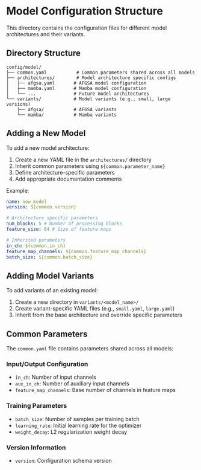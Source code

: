 # Model Configuration Structure

This directory contains the configuration files for different model architectures and their variants.

## Directory Structure

```
config/model/
├── common.yaml           # Common parameters shared across all models
├── architectures/        # Model architecture specific configs
│   ├── afgsa.yaml       # AFGSA model configuration
│   ├── mamba.yaml       # Mamba model configuration
│   └── ...              # Future model architectures
└── variants/            # Model variants (e.g., small, large versions)
    ├── afgsa/           # AFGSA variants
    └── mamba/           # Mamba variants
```

## Adding a New Model

To add a new model architecture:

1. Create a new YAML file in the `architectures/` directory
2. Inherit common parameters using `${common.parameter_name}`
3. Define architecture-specific parameters
4. Add appropriate documentation comments

Example:

```yaml
name: new_model
version: ${common.version}

# Architecture specific parameters
num_blocks: 5 # Number of processing blocks
feature_size: 64 # Size of feature maps

# Inherited parameters
in_ch: ${common.in_ch}
feature_map_channels: ${common.feature_map_channels}
batch_size: ${common.batch_size}
```

## Adding Model Variants

To add variants of an existing model:

1. Create a new directory in `variants/<model_name>/`
2. Create variant-specific YAML files (e.g., `small.yaml`, `large.yaml`)
3. Inherit from the base architecture and override specific parameters

## Common Parameters

The `common.yaml` file contains parameters shared across all models:

### Input/Output Configuration

- `in_ch`: Number of input channels
- `aux_in_ch`: Number of auxiliary input channels
- `feature_map_channels`: Base number of channels in feature maps

### Training Parameters

- `batch_size`: Number of samples per training batch
- `learning_rate`: Initial learning rate for the optimizer
- `weight_decay`: L2 regularization weight decay

### Version Information

- `version`: Configuration schema version

